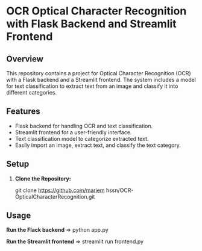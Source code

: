# OCR Optical Character Recognition with Flask Backend and Streamlit Frontend

## Overview

This repository contains a project for Optical Character Recognition (OCR) with a Flask backend and a Streamlit frontend. The system includes a model for text classification to extract text from an image and classify it into different categories.

## Features

- Flask backend for handling OCR and text classification.
- Streamlit frontend for a user-friendly interface.
- Text classification model to categorize extracted text.
- Easily import an image, extract text, and classify the text category.

## Setup

1. **Clone the Repository:**
   
   git clone https://github.com/mariem hssn/OCR-OpticalCharacterRecognition.git

## Usage 
 **Run the Flack backend** 
=> python app.py

**Run the Streamlit frontend**
=> streamlit run frontend.py

